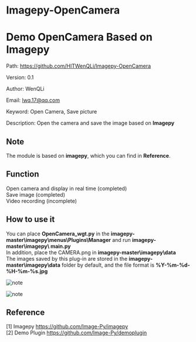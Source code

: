 # Imagepy-OpenCamera
# Demo OpenCamera Based on Imagepy

Path: https://github.com/HITWenQLi/Imagepy-OpenCamera

Version: 0.1

Author: WenQLi

Email: lwq.17@qq.com

Keyword: Open Camera, Save picture

Description: Open the camera and save the image based on **Imagepy**  

## Note
The module is based on **imagepy**, which you can find in **Reference**.  

## Function
  Open camera and display in real time (completed)  
  Save image (completed)  
  Video recording (incomplete)  

## How to use it  
  You can place **OpenCamera_wgt.py** in the **imagepy-master\imagepy\menus\Plugins\Manager** and run **imagepy-master\imagepy\ __main__.py**  
  In addition, place the CAMERA.png in **imagepy-master\imagepy\data**  
  The images saved by this plug-in are stored in the **imagepy-master\imagepy\data** folder by default, and the file format is **%Y-%m-%d-%H-%m-%s.jpg**  

![note](https://github.com/HITWenQLi/Imagepy-OpenCamera/tree/main/image/C1.PNG)  

![note](https://github.com/HITWenQLi/Imagepy-OpenCamera/tree/main/image/C2.PNG)  

## Reference
[1] Imagepy https://github.com/Image-Py/imagepy  
[2] Demo Plugin https://github.com/Image-Py/demoplugin  
